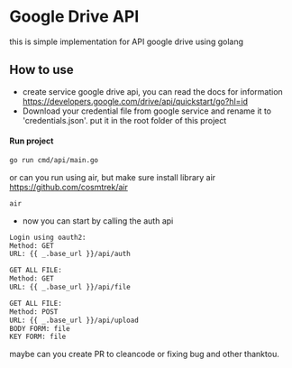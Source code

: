 # Google Drive API
this is simple implementation for API google drive using golang

## How to use
- create service google drive api, you can read the docs for information https://developers.google.com/drive/api/quickstart/go?hl=id
- Download your credential file from google service and rename it to 'credentials.json'. put it in the root folder of this project

#### Run project
```bash
go run cmd/api/main.go
```
or can you run using air, but make sure install library air https://github.com/cosmtrek/air
```bash
air
```

- now you can start by calling the auth api

```bash
Login using oauth2:
Method: GET
URL: {{ _.base_url }}/api/auth

GET ALL FILE:
Method: GET
URL: {{ _.base_url }}/api/file

GET ALL FILE:
Method: POST
URL: {{ _.base_url }}/api/upload
BODY FORM: file
KEY FORM: file

```

maybe can you create PR to cleancode or fixing bug and other
thanktou.
